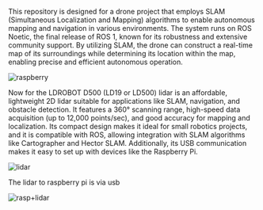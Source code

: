 This repository is designed for a drone project that employs SLAM (Simultaneous Localization and Mapping) algorithms to enable autonomous mapping and navigation in various environments. The system runs on ROS Noetic, the final release of ROS 1, known for its robustness and extensive community support. By utilizing SLAM, the drone can construct a real-time map of its surroundings while determining its location within the map, enabling precise and efficient autonomous operation.

![raspberry](https://github.com/user-attachments/assets/0f15ca7b-f831-47a2-9168-430ff81eeb69)

Now for the  LDROBOT D500 (LD19 or LD500) lidar is an affordable, lightweight 2D lidar suitable for applications like SLAM, navigation, and obstacle detection. It features a 360° scanning range, high-speed data acquisition (up to 12,000 points/sec), and good accuracy for mapping and localization. Its compact design makes it ideal for small robotics projects, and it is compatible with ROS, allowing integration with SLAM algorithms like Cartographer and Hector SLAM. Additionally, its USB communication makes it easy to set up with devices like the Raspberry Pi.

![lidar](https://github.com/user-attachments/assets/a0d82a6d-dfd1-4108-b8c8-f5dbef295172)


  The lidar to raspberry pi is via usb 
  
![rasp+lidar](https://github.com/user-attachments/assets/1fc4c997-416d-479d-8e99-bb57e97ec099)
